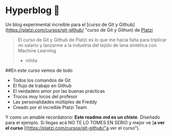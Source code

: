 # Hyperblog 💚
Un blog experimental increíble para el [curso de Git y Github](https://platzi.com/cursos/git-github/ "curso de Git y Githun) de [Platzi](https://platzi.com/"Platzi")
> El curso de Git y Github de Platzi es lo que me hacía falta para triplicar mi salario y lanzarme a la industria del tejido de lana sintética con Machine Learning
> - niñita

##En este curso vemos de todo

* Todos los comandos de Git 
* El flujo de trabajo en Github
* El verdadero amor por las buenas prácticas
* Trucos muy locos del profesor
* Las personalidades múltiples de Freddy
* Creado por el increíble Platzi Team

Y como un amable recordatorio: **Este readme.md es un chiste**. Diseñado para el ejemplo. Si llegas acá NO TE LO TOMES EN SERIO y mejor ve [**a ver el curso** ](https://platzi.com/cursos/git-github/"a ver el curso").